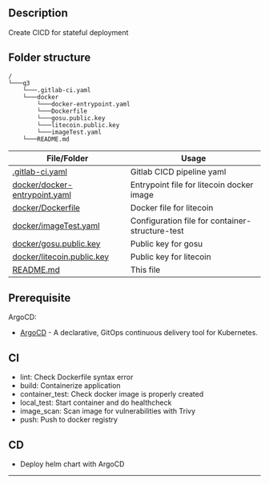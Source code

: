 ## Description
Create CICD for stateful deployment

## Folder structure
```
/
└───q3
    └───.gitlab-ci.yaml
    └───docker
        └───docker-entrypoint.yaml
        └───Dockerfile
        └───gosu.public.key
        └───litecoin.public.key
        └───imageTest.yaml
    └───README.md
```

| File/Folder | Usage |
| ------ | ------ |
| [.gitlab-ci.yaml](./.gitlab-ci.yaml) | Gitlab CICD pipeline yaml |
| [docker/docker-entrypoint.yaml](./docker/docker-entrypoint.yaml) | Entrypoint file for litecoin docker image |
| [docker/Dockerfile](./docker/Dockerfile) | Docker file for litecoin |
| [docker/imageTest.yaml](./docker/imageTest.yaml) | Configuration file for container-structure-test |
| [docker/gosu.public.key](./docker/gosu.public.key) | Public key for gosu |
| [docker/litecoin.public.key](./docker/litecoin.public.key) | Public key for litecoin |
| [README.md](./README.md) | This file |

## Prerequisite
ArgoCD:
- [ArgoCD](https://argo-cd.readthedocs.io/en/stable/) - A declarative, GitOps continuous delivery tool for Kubernetes.

## CI
- lint: Check Dockerfile syntax error
- build: Containerize application
- container_test: Check docker image is properly created
- local_test: Start container and do healthcheck
- image_scan: Scan image for vulnerabilities with Trivy
- push: Push to docker registry

## CD
- Deploy helm chart with ArgoCD

----------------------------------------------



